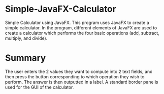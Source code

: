 # Simple-JavaFX-Calculator
Simple Calculator using JavaFX. This program uses JavaFX to create a simple calculator. In the program, different elements of JavaFX are used to create a calculator which performs the four basic operations (add, subtract, multiply, and divide).
# Summary
The user enters the 2 values they want to compute into 2 text fields, and then press the button corresponding to which operation they wish to perform. The answer is then outputted in a label. A standard border pane is used for the GUI of the calculator.
